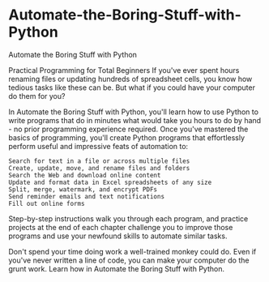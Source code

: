 # Automate-the-Boring-Stuff-with-Python


Automate the Boring Stuff with Python

Practical Programming for Total Beginners
If you've ever spent hours renaming files or updating hundreds of spreadsheet cells, you know how tedious tasks like these can be. But what if you could have your computer do them for you?

In Automate the Boring Stuff with Python, you'll learn how to use Python to write programs that do in minutes what would take you hours to do by hand - no prior programming experience required. Once you've mastered the basics of programming, you'll create Python programs that effortlessly perform useful and impressive feats of automation to:

    Search for text in a file or across multiple files
    Create, update, move, and rename files and folders
    Search the Web and download online content
    Update and format data in Excel spreadsheets of any size
    Split, merge, watermark, and encrypt PDFs
    Send reminder emails and text notifications
    Fill out online forms

Step-by-step instructions walk you through each program, and practice projects at the end of each chapter challenge you to improve those programs and use your newfound skills to automate similar tasks.

Don't spend your time doing work a well-trained monkey could do. Even if you've never written a line of code, you can make your computer do the grunt work. Learn how in Automate the Boring Stuff with Python.